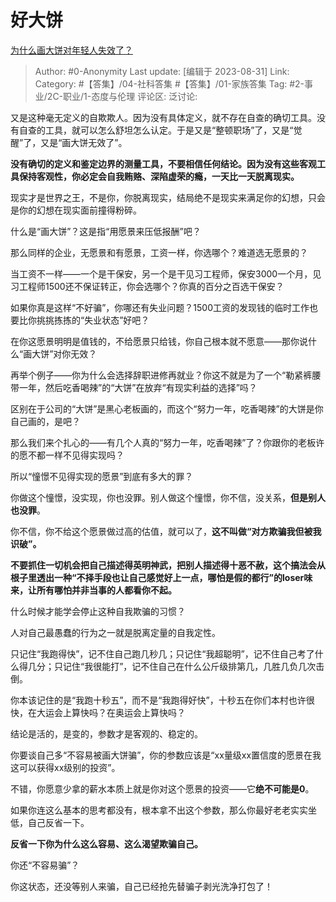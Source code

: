 # 好大饼
[为什么画大饼对年轻人失效了？](https://www.zhihu.com/question/564608880/answer/3187716307)

> Author: #0-Anonymity
> Last update: [编辑于 2023-08-31]
> Link:
> Category: #【答集】/04-社科答集 #【答集】/01-家族答集 
> Tag: #2-事业/2C-职业/1-态度与伦理
> 评论区:
> 泛讨论:

又是这种毫无定义的自欺欺人。因为没有具体定义，就不存在自查的确切工具。没有自查的工具，就可以怎么舒坦怎么认定。于是又是“整顿职场”了，又是“觉醒”了，又是“画大饼无效了”。

**没有确切的定义和鉴定边界的测量工具，不要相信任何结论。因为没有这些客观工具保持客观性，你必定会自我贿赂、深陷虚荣的瘾，一天比一天脱离现实。**

现实才是世界之王，不是你，你脱离现实，结局绝不是现实来满足你的幻想，只会是你的幻想在现实面前撞得粉碎。

什么是“画大饼”？这是指“用愿景来压低报酬”吧？

那么同样的企业，无愿景和有愿景，工资一样，你选哪个？难道选无愿景的？

当工资不一样——一个是干保安，另一个是干见习工程师，保安3000一个月，见习工程师1500还不保证转正，你会选哪个？你真的百分之百选干保安？

如果你真是这样“不好骗”，你哪还有失业问题？1500工资的发现钱的临时工作也要比你挑挑拣拣的“失业状态”好吧？

在你这愿景明明是值钱的，不给愿景只给钱，你自己根本就不愿意——那你说什么“画大饼”对你无效？

再举个例子——你为什么会选择辞职进修再就业？你这不就是为了一个“勒紧裤腰带一年，然后吃香喝辣”的“大饼”在放弃“有现实利益的选择”吗？

区别在于公司的“大饼”是黑心老板画的，而这个“努力一年，吃香喝辣”的大饼是你自己画的，是吧？

那么我们来个扎心的——有几个人真的“努力一年，吃香喝辣”了？你跟你的老板许的愿不都一样不见得实现吗？

所以“憧憬不见得实现的愿景”到底有多大的罪？

你做这个憧憬，没实现，你也没罪。别人做这个憧憬，你不信，没关系，**但是别人也没罪**。

你不信，你不给这个愿景做过高的估值，就可以了，**这不叫做“对方欺骗我但被我识破”。**

**不要抓住一切机会把自己描述得英明神武，把别人描述得十恶不赦，这个搞法会从根子里透出一种“不择手段也让自己感觉好上一点，哪怕是假的都行”的loser味来，让所有哪怕并非当事的人都看你不起。**

什么时候才能学会停止这种自我欺骗的习惯？

人对自己最愚蠢的行为之一就是脱离定量的自我定性。

只记住“我跑得快”，记不住自己跑几秒几；只记住“我超聪明”，记不住自己考了什么得几分；只记住“我很能打”，记不住自己在什么公斤级排第几，几胜几负几次击倒。

你本该记住的是“我跑十秒五”，而不是“我跑得好快”，十秒五在你们本村也许很快，在大运会上算快吗？在奥运会上算快吗？

结论是活的，是变的，参数才是客观的、稳定的。

你要谈自己多“不容易被画大饼骗”，你的参数应该是“xx量级xx置信度的愿景在我这可以获得xx级别的投资”。

不错，你愿意少拿的薪水本质上就是你对这个愿景的投资——它**绝不可能是0**。

如果你连这么基本的思考都没有，根本拿不出这个参数，那么你最好老老实实坐低，自己反省一下。

**反省一下你为什么这么容易、这么渴望欺骗自己。**

你还“不容易骗”？

你这状态，还没等别人来骗，自己已经抢先替骗子剥光洗净打包了！
